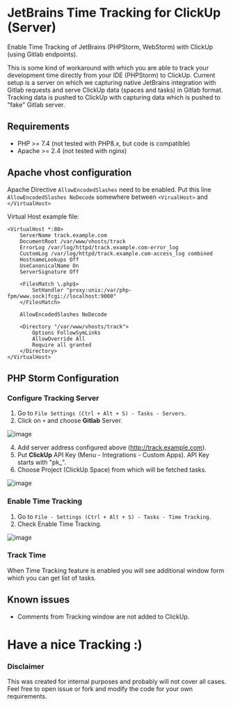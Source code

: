 # JetBrains Time Tracking for ClickUp (Server)
Enable Time Tracking of JetBrains (PHPStorm, WebStorm) with ClickUp (using Gitlab endpoints).

This is some kind of workaround with which you are able to track your development time directly from your IDE (PHPStorm) to ClickUp. Current setup is a server on which we capturing native JetBrains integration with Gitlab requests and serve ClickUp data (spaces and tasks) in Gitlab format. Tracking data is pushed to ClickUp with capturing data which is pushed to "fake" Gitlab server.

## Requirements
- PHP >= 7.4 (not tested with PHP8.x, but code is compatible)
- Apache >= 2.4 (not tested with nginx)

## Apache vhost configuration
Apache Directive `AllowEncodedSlashes` need to be enabled.
Put this line `AllowEncodedSlashes NoDecode` somewhere between `<VirualHost>` and `</VirtualHost>`

Virtual Host example file:
```
<VirtualHost *:80>
    ServerName track.example.com
    DocumentRoot /var/www/vhosts/track
    ErrorLog /var/log/httpd/track.example.com-error_log
    CustomLog /var/log/httpd/track.example.com-access_log combined
    HostnameLookups Off
    UseCanonicalName On
    ServerSignature Off

    <FilesMatch \.php$>
        SetHandler "proxy:unix:/var/php-fpm/www.sock|fcgi://localhost:9000"
    </FilesMatch>

    AllowEncodedSlashes NoDecode
    
    <Directory "/var/www/vhosts/track">    
        Options FollowSymLinks
        AllowOverride All
        Require all granted
    </Directory>
</VirtualHost>
```

## PHP Storm Configuration
### Configure Tracking Server
1. Go to `File Settings (Ctrl + Alt + S) - Tasks - Servers`.
2. Click on `+` and choose **Gitlab** Server.

![image](https://user-images.githubusercontent.com/1854269/221335335-3323e7b6-5fea-4188-bb1e-f0ee9f0746e4.png)

4. Add server address configured above (http://track.example.com).
5. Put **ClickUp** API Key (Menu - Integrations - Custom Apps). API Key starts with "pk_".
6. Choose Project (ClickUp Space) from which will be fetched tasks.

![image](https://user-images.githubusercontent.com/1854269/221335367-3038ab14-ce3e-4dc6-8d4c-791763ae6bbb.png)

### Enable Time Tracking
1. Go to `File - Settings (Ctrl + Alt + S) - Tasks - Time Tracking`.
2. Check Enable Time Tracking.

![image](https://user-images.githubusercontent.com/1854269/221335381-9e88452e-b326-47fa-8d80-9da67a46ffb4.png)

### Track Time
When Time Tracking feature is enabled you will see additional window form which you can get list of tasks.

## Known issues
- Comments from Tracking window are not added to ClickUp.

# Have a nice Tracking :)

### Disclaimer
This was created for internal purposes and probably will not cover all cases. Feel free to open issue or fork and modify the code for your own requirements.
